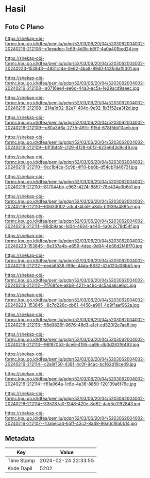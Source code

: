 # Hasil

## Foto C Plano

https://sirekap-obj-formc.kpu.go.id/dfea/pemilu/pdpr/52/03/06/20/04/5203062004002-20240216-212106--c1eeadec-1c69-4d0b-b6f7-4a0a401bcd24.jpg

https://sirekap-obj-formc.kpu.go.id/dfea/pemilu/pdpr/52/03/06/20/04/5203062004002-20240223-153843--4931c14e-0e92-4ba9-89d0-f43fc6af5301.jpg

https://sirekap-obj-formc.kpu.go.id/dfea/pemilu/pdpr/52/03/06/20/04/5203062004002-20240216-212108--a0716ee4-ee6d-44a3-ac5a-1e29acd9aeec.jpg

https://sirekap-obj-formc.kpu.go.id/dfea/pemilu/pdpr/52/03/06/20/04/5203062004002-20240216-212108--214a1d02-82e7-404c-9e92-1b3152ea3f2d.jpg

https://sirekap-obj-formc.kpu.go.id/dfea/pemilu/pdpr/52/03/06/20/04/5203062004002-20240216-212109--c80a3d6a-2775-497c-9f5d-678f5bb10aeb.jpg

https://sirekap-obj-formc.kpu.go.id/dfea/pemilu/pdpr/52/03/06/20/04/5203062004002-20240216-212109--b1f3bf49-c129-4128-b0f2-623e643d9c49.jpg

https://sirekap-obj-formc.kpu.go.id/dfea/pemilu/pdpr/52/03/06/20/04/5203062004002-20240216-212110--9cc1b4ca-5c9b-4f10-bb6b-d54cb7d4673f.jpg

https://sirekap-obj-formc.kpu.go.id/dfea/pemilu/pdpr/52/03/06/20/04/5203062004002-20240216-212110--817044bb-e963-4274-8857-78e434a0b6b1.jpg

https://sirekap-obj-formc.kpu.go.id/dfea/pemilu/pdpr/52/03/06/20/04/5203062004002-20240216-212110--60633002-a0c4-4b59-a8db-bf939a488fce.jpg

https://sirekap-obj-formc.kpu.go.id/dfea/pemilu/pdpr/52/03/06/20/04/5203062004002-20240216-212111--88db9aac-1d04-4664-a440-4a0c2c78d54f.jpg

https://sirekap-obj-formc.kpu.go.id/dfea/pemilu/pdpr/52/03/06/20/04/5203062004002-20240223-153845--9e357a4b-e659-4dec-9d04-4b66d2f48f70.jpg

https://sirekap-obj-formc.kpu.go.id/dfea/pemilu/pdpr/52/03/06/20/04/5203062004002-20240216-212112--eeda6538-f99c-44da-8632-42b120d06bb5.jpg

https://sirekap-obj-formc.kpu.go.id/dfea/pemilu/pdpr/52/03/06/20/04/5203062004002-20240216-212112--7f768fce-a8b8-4211-a49c-dc5ada6ce6cc.jpg

https://sirekap-obj-formc.kpu.go.id/dfea/pemilu/pdpr/52/03/06/20/04/5203062004002-20240223-153845--8c7d226c-cb61-4458-a901-4d9f1aef962a.jpg

https://sirekap-obj-formc.kpu.go.id/dfea/pemilu/pdpr/52/03/06/20/04/5203062004002-20240216-212113--55d0826f-0676-48d3-a1cf-cd320f2e7aa8.jpg

https://sirekap-obj-formc.kpu.go.id/dfea/pemilu/pdpr/52/03/06/20/04/5203062004002-20240216-212113--96f87053-4ce6-4195-aa9b-db0d263f6493.jpg

https://sirekap-obj-formc.kpu.go.id/dfea/pemilu/pdpr/52/03/06/20/04/5203062004002-20240216-212114--c2a6f150-4381-4c0f-94ac-bc162d19ce49.jpg

https://sirekap-obj-formc.kpu.go.id/dfea/pemilu/pdpr/52/03/06/20/04/5203062004002-20240216-212114--f61a064a-1c8e-4a36-8850-120139a6f76e.jpg

https://sirekap-obj-formc.kpu.go.id/dfea/pemilu/pdpr/52/03/06/20/04/5203062004002-20240216-212114--335287a0-1248-420e-8d82-dab3c0192843.jpg

https://sirekap-obj-formc.kpu.go.id/dfea/pemilu/pdpr/52/03/06/20/04/5203062004002-20240216-212107--10abeca4-65ff-43c2-8a48-86a0c18a0b14.jpg


## Metadata

| Key        | Value               |
| ---------- | ------------------- |
| Time Stamp | 2024-02-24 22:33:55 |
| Kode Dapil | 5202                |



